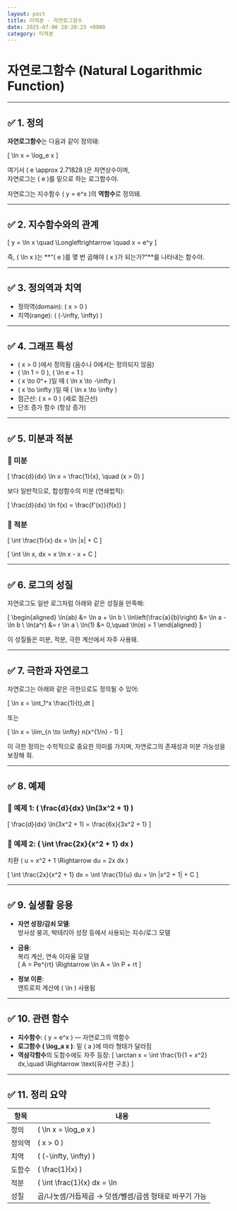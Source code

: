 ```yaml
---
layout: post
title: 미적분 - 자연로그함수
date: 2025-07-06 20:20:23 +0900
category: 미적분
---
```

# 자연로그함수 (Natural Logarithmic Function)

---

## ✅ 1. 정의

**자연로그함수**는 다음과 같이 정의돼:

\[
\ln x = \log_e x
\]

여기서 \( e \approx 2.71828 \)은 자연상수이며,  
자연로그는 \( e \)를 밑으로 하는 로그함수야.

자연로그는 지수함수 \( y = e^x \)의 **역함수**로 정의돼.

---

## ✅ 2. 지수함수와의 관계

\[
y = \ln x \quad \Longleftrightarrow \quad x = e^y
\]

즉, \( \ln x \)는 **“\( e \)를 몇 번 곱해야 \( x \)가 되는가?”**를 나타내는 함수야.

---

## ✅ 3. 정의역과 치역

- 정의역(domain): \( x > 0 \)  
- 치역(range): \( (-\infty, \infty) \)

---

## ✅ 4. 그래프 특성

- \( x > 0 \)에서 정의됨 (음수나 0에서는 정의되지 않음)
- \( \ln 1 = 0 \), \( \ln e = 1 \)
- \( x \to 0^+ \)일 때 \( \ln x \to -\infty \)
- \( x \to \infty \)일 때 \( \ln x \to \infty \)
- 점근선: \( x = 0 \) (세로 점근선)
- 단조 증가 함수 (항상 증가)

---

## ✅ 5. 미분과 적분

### 📌 미분

\[
\frac{d}{dx} \ln x = \frac{1}{x}, \quad (x > 0)
\]

보다 일반적으로, 합성함수의 미분 (연쇄법칙):

\[
\frac{d}{dx} \ln f(x) = \frac{f'(x)}{f(x)}
\]

### 📌 적분

\[
\int \frac{1}{x} dx = \ln |x| + C
\]

\[
\int \ln x\, dx = x \ln x - x + C
\]

---

## ✅ 6. 로그의 성질

자연로그도 일반 로그처럼 아래와 같은 성질을 만족해:

\[
\begin{aligned}
\ln(ab) &= \ln a + \ln b \\
\ln\left(\frac{a}{b}\right) &= \ln a - \ln b \\
\ln(a^r) &= r \ln a \\
\ln(1) &= 0,\quad \ln(e) = 1
\end{aligned}
\]

이 성질들은 미분, 적분, 극한 계산에서 자주 사용돼.

---

## ✅ 7. 극한과 자연로그

자연로그는 아래와 같은 극한으로도 정의될 수 있어:

\[
\ln x = \int_1^x \frac{1}{t}\,dt
\]

또는

\[
\ln x = \lim_{n \to \infty} n(x^{1/n} - 1)
\]

이 극한 정의는 수학적으로 중요한 의미를 가지며, 자연로그의 존재성과 미분 가능성을 보장해 줘.

---

## ✅ 8. 예제

### 📌 예제 1: \( \frac{d}{dx} \ln(3x^2 + 1) \)

\[
\frac{d}{dx} \ln(3x^2 + 1) = \frac{6x}{3x^2 + 1}
\]

### 📌 예제 2: \( \int \frac{2x}{x^2 + 1} dx \)

치환 \( u = x^2 + 1 \Rightarrow du = 2x dx \)

\[
\int \frac{2x}{x^2 + 1} dx = \int \frac{1}{u} du = \ln |x^2 + 1| + C
\]

---

## ✅ 9. 실생활 응용

- **자연 성장/감쇠 모델**:  
  방사성 붕괴, 박테리아 성장 등에서 사용되는 지수/로그 모델

- **금융**:  
  복리 계산, 연속 이자율 모델  
  \[
  A = Pe^{rt} \Rightarrow \ln A = \ln P + rt
  \]

- **정보 이론**:  
  엔트로피 계산에 \( \ln \) 사용됨

---

## ✅ 10. 관련 함수

- **지수함수**: \( y = e^x \) — 자연로그의 역함수  
- **로그함수 \( \log_a x \)**: 밑 \( a \)에 따라 형태가 달라짐  
- **역삼각함수**의 도함수에도 자주 등장:
  \[
  \arctan x = \int \frac{1}{1 + x^2} dx,\quad \Rightarrow \text{유사한 구조}
  \]

---

## ✅ 11. 정리 요약

| 항목 | 내용 |
|------|------|
| 정의 | \( \ln x = \log_e x \) |
| 정의역 | \( x > 0 \) |
| 치역 | \( (-\infty, \infty) \) |
| 도함수 | \( \frac{1}{x} \) |
| 적분 | \( \int \frac{1}{x} dx = \ln |x| + C \) |
| 성질 | 곱/나눗셈/거듭제곱 → 덧셈/뺄셈/곱셈 형태로 바꾸기 가능 |